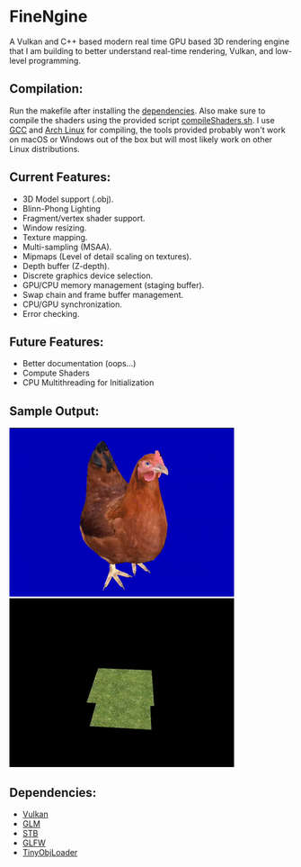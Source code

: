 # FineNgine
A Vulkan and C++ based modern real time GPU based 3D rendering engine that I am building to better understand real-time rendering, Vulkan, and low-level programming.

## Compilation:
Run the makefile after installing the [dependencies](#dependencies). Also make sure to compile the shaders using the provided script [compileShaders.sh](https://github.com/findeevy/Finengine/blob/main/compileShaders.sh). I use [GCC](https://gcc.gnu.org/) and [Arch Linux](https://archlinux.org/) for compiling, the tools provided probably won't work on macOS or Windows out of the box but will most likely work on other Linux distributions.

## Current Features:
- 3D Model support (.obj).
- Blinn-Phong Lighting
- Fragment/vertex shader support.
- Window resizing.
- Texture mapping.
- Multi-sampling (MSAA).
- Mipmaps (Level of detail scaling on textures).
- Depth buffer (Z-depth).
- Discrete graphics device selection.
- GPU/CPU memory management (staging buffer).
- Swap chain and frame buffer management.
- CPU/GPU synchronization.
- Error checking.

## Future Features:
- Better documentation (oops...)
- Compute Shaders
- CPU Multithreading for Initialization

## Sample Output:
![Model of Chicken](3dmodel.gif)
![Rotating Grass Tiles](zbuffer.gif)

## Dependencies:
- [Vulkan](https://www.vulkan.org)
- [GLM](https://github.com/g-truc/glm)
- [STB](https://github.com/nothings/stb)
- [GLFW](https://www.glfw.org)
- [TinyObjLoader](https://github.com/tinyobjloader/tinyobjloader)
